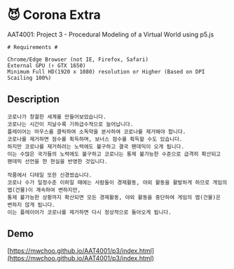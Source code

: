 # :smiling_imp: Corona Extra
AAT4001: Project 3 - Procedural Modeling of a Virtual World using p5.js

```
# Requirements #

Chrome/Edge Browser (not IE, Firefox, Safari)
External GPU (↑ GTX 1650)
Minimum Full HD(1920 x 1080) resolution or Higher (Based on DPI Scailing 100%)
```

## Description
```
코로나가 창궐한 세계를 만들어보았습니다.
코로나는 시간이 지날수록 기하급수적으로 늘어납니다.
플레이어는 마우스를 클릭하여 소독약을 분사하여 코로나를 제거해야 합니다.
코로나를 제거하면 점수를 획득하며, 보너스 점수를 획득할 수도 있습니다.
하지만 코로나를 제거하려는 노력에도 불구하고 결국 팬데믹이 오게 됩니다.
이는 수많은 국가들의 노력에도 불구하고 코로나는 통제 불가능한 수준으로 급격히 확산되고 팬데믹 선언을 한 현실을 반영한 것입니다.

작품에서 디테일 또한 신경썼습니다.
코로나 수가 일정수준 이하일 때에는 사람들이 경제활동, 야외 활동을 활발하게 하므로 게임의 맵(건물)이 계속하여 변하지만,
통제 불가능한 상황까지 확산되면 모든 경제활동, 야외 활동을 중단하여 게임의 맵(건물)은 변하지 않게 됩니다.
이는 플레이어가 코로나를 제거하면 다시 정상적으로 돌아오게 됩니다.
```

## Demo
[https://mwchoo.github.io/AAT4001/p3/index.html](https://mwchoo.github.io/AAT4001/p3/index.html)
